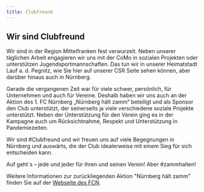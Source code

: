 ```yaml
---
title: Clubfreund
---
```


## Wir sind Clubfreund

Wir sind in der Region Mittelfranken fest verwurzelt. Neben unserer täglichen Arbeit engagieren wir uns mit der CoMo in sozialen Projekten oder unterstützen Jugendsportmannschaften. Das tun wir in unserer Heimatstadt Lauf a. d. Pegnitz, wie Sie hier auf unserer CSR Seite sehen können, aber darüber hinaus auch in Nürnberg.

Gerade die vergangenen Zeit war für viele schwer, persönlich, für Unternehmen und auch für Vereine. Deshalb haben wir uns auch an der Aktion des 1. FC Nürnberg „Nürnberg hält zamm“ beteiligt und als Sponsor den Club unterstützt, der seinerseits ja viele verschiedene soziale Projekte unterstützt.
Neben der Unterstützung für den Verein ging es in der Kampagne auch um Rücksichtnahme, Respekt und Unterstützung in Pandemiezeiten.

Wir sind #Clubfreund und wir freuen uns auf viele Begegnungen in Nürnberg und auswärts, die der Club idealerweise mit einem Sieg für sich entscheiden kann.

Auf geht´s – jede und jeder für ihren und seinen Verein! Aber #zammhalten!

Weitere Informationen zur zurückliegenden Aktion "Nürnberg hält zamm" finden Sie auf der [Webseite des FCN](www.fcn.de/der-club/partnerschaften/zammhalten).
